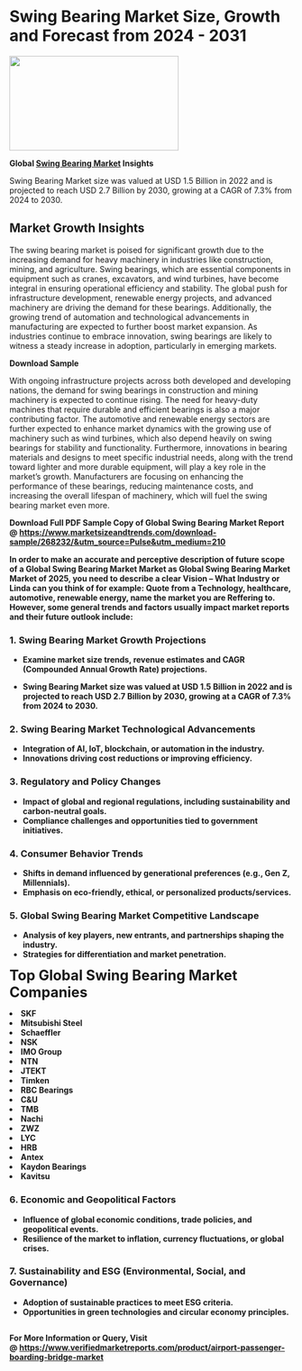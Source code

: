 <H1>Swing Bearing Market Size, Growth and Forecast from 2024 - 2031</H1><img class="aligncenter size-medium wp-image-584254" src="https://thirdeyenews.in/wp-content/uploads/2024/09/Global-Market-Research-300x168.jpeg" alt="" width="300" height="168" /><p><strong>Global&nbsp;<a href="https://www.marketsizeandtrends.com/download-sample/268232/&amp;utm_source=Pulse&amp;utm_medium=210">Swing Bearing Market</a> Insights</strong></p><p>Swing Bearing Market size was valued at USD 1.5 Billion in 2022 and is projected to reach USD 2.7 Billion by 2030, growing at a CAGR of 7.3% from 2024 to 2030.</p><p><h2>Market Growth Insights</h2> <p>The swing bearing market is poised for significant growth due to the increasing demand for heavy machinery in industries like construction, mining, and agriculture. Swing bearings, which are essential components in equipment such as cranes, excavators, and wind turbines, have become integral in ensuring operational efficiency and stability. The global push for infrastructure development, renewable energy projects, and advanced machinery are driving the demand for these bearings. Additionally, the growing trend of automation and technological advancements in manufacturing are expected to further boost market expansion. As industries continue to embrace innovation, swing bearings are likely to witness a steady increase in adoption, particularly in emerging markets.</p> <p><strong>Download Sample</strong></p> <p>With ongoing infrastructure projects across both developed and developing nations, the demand for swing bearings in construction and mining machinery is expected to continue rising. The need for heavy-duty machines that require durable and efficient bearings is also a major contributing factor. The automotive and renewable energy sectors are further expected to enhance market dynamics with the growing use of machinery such as wind turbines, which also depend heavily on swing bearings for stability and functionality. Furthermore, innovations in bearing materials and designs to meet specific industrial needs, along with the trend toward lighter and more durable equipment, will play a key role in the market’s growth. Manufacturers are focusing on enhancing the performance of these bearings, reducing maintenance costs, and increasing the overall lifespan of machinery, which will fuel the swing bearing market even more. <p><strong></p><p><span class=""><strong>Download Full PDF Sample Copy of Global Swing Bearing Market Report</strong> @ <a href="https://www.marketsizeandtrends.com/download-sample/268232/&amp;utm_source=Pulse&amp;utm_medium=210" target="_blank">https://www.marketsizeandtrends.com/download-sample/268232/&amp;utm_source=Pulse&amp;utm_medium=210</a></span></p><p>In order to make an accurate and perceptive description of future scope of a Global&nbsp;Swing Bearing Market Market as Global&nbsp;Swing Bearing Market Market of 2025, you need to describe a clear Vision &ndash; What Industry or Linda can you think of for example: Quote from a Technology, healthcare, automotive, renewable energy, name the market you are Reffering to. However, some general trends and factors usually impact market reports and their future outlook include:</p><h3>1.&nbsp;<strong>Swing Bearing Market Growth Projections</strong></h3><ul><li>Examine market size trends, revenue estimates and CAGR (Compounded Annual Growth Rate) projections.</li><li><p>Swing Bearing Market size was valued at USD 1.5 Billion in 2022 and is projected to reach USD 2.7 Billion by 2030, growing at a CAGR of 7.3% from 2024 to 2030.</p></li></ul><h3>2.&nbsp;<strong>Swing Bearing Market Technological Advancements</strong></h3><ul><li>Integration of AI, IoT, blockchain, or automation in the industry.</li><li>Innovations driving cost reductions or improving efficiency.</li></ul><h3>3.&nbsp;<strong>Regulatory and Policy Changes</strong></h3><ul><li>Impact of global and regional regulations, including sustainability and carbon-neutral goals.</li><li>Compliance challenges and opportunities tied to government initiatives.</li></ul><h3>4.&nbsp;<strong>Consumer Behavior Trends</strong></h3><ul><li>Shifts in demand influenced by generational preferences (e.g., Gen Z, Millennials).</li><li>Emphasis on eco-friendly, ethical, or personalized products/services.</li></ul><h3>5.&nbsp;<strong>Global Swing Bearing Market Competitive Landscape</strong></h3><ul><li>Analysis of key players, new entrants, and partnerships shaping the industry.</li><li>Strategies for differentiation and market penetration.</li></ul><p data-pm-slice="1 1 []"><span style="color: inherit; font-family: inherit; font-size: 25px;">Top Global Swing Bearing Market Companies</span></p><div class="" data-test-id=""><p><li>SKF</li><li> Mitsubishi Steel</li><li> Schaeffler</li><li> NSK</li><li> IMO Group</li><li> NTN</li><li> JTEKT</li><li> Timken</li><li> RBC Bearings</li><li> C&U</li><li> TMB</li><li> Nachi</li><li> ZWZ</li><li> LYC</li><li> HRB</li><li> Antex</li><li> Kaydon Bearings</li><li> Kavitsu</li></p></div><h3>6.&nbsp;<strong>Economic and Geopolitical Factors</strong></h3><ul><li>Influence of global economic conditions, trade policies, and geopolitical events.</li><li>Resilience of the market to inflation, currency fluctuations, or global crises.</li></ul><h3>7.&nbsp;<strong>Sustainability and ESG (Environmental, Social, and Governance)</strong></h3><ul><li>Adoption of sustainable practices to meet ESG criteria.</li><li>Opportunities in green technologies and circular economy principles.</li></ul><h2><strong style="font-size: 14px;">For More Information or Query, Visit @&nbsp;</strong><a style="background-color: #ffffff; font-size: 14px;" href="https://www.marketsizeandtrends.com/report/swing-bearing-market/" target="_blank">https://www.verifiedmarketreports.com/product/airport-passenger-boarding-bridge-market</a></h2>

